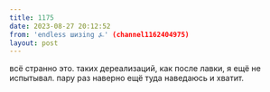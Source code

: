 ```yaml
---
title: 1175
date: 2023-08-27 20:12:52
from: 'endless шизing ⍼' (channel1162404975)
layout: post
---
```


всё странно это. таких дереализаций, как после лавки, я ещё не испытывал. пару раз наверно ещё туда наведаюсь и хватит.
